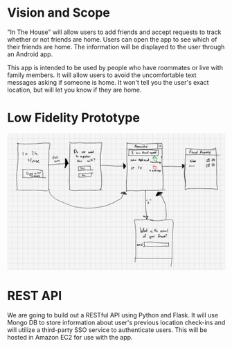 # Vision and Scope

"In The House" will allow users to add friends and accept requests to track whether or not friends are home. Users can open the app to see which of their friends are home. The information will be displayed to the user through an Android app. 

This app is intended to be used by people who have roommates or live with family members. It will allow users to avoid the uncomfortable text messages asking if someone is home. It won't tell you the user's exact location, but will let you know if they are home.

# Low Fidelity Prototype

![Low Fidelity Prototype](Prototype_1.jpg)

# REST API

We are going to build out a RESTful API using Python and Flask. It will use Mongo DB to store information about user's previous location check-ins and will utilize a third-party SSO service to authenticate users. This will be hosted in Amazon EC2 for use with the app.